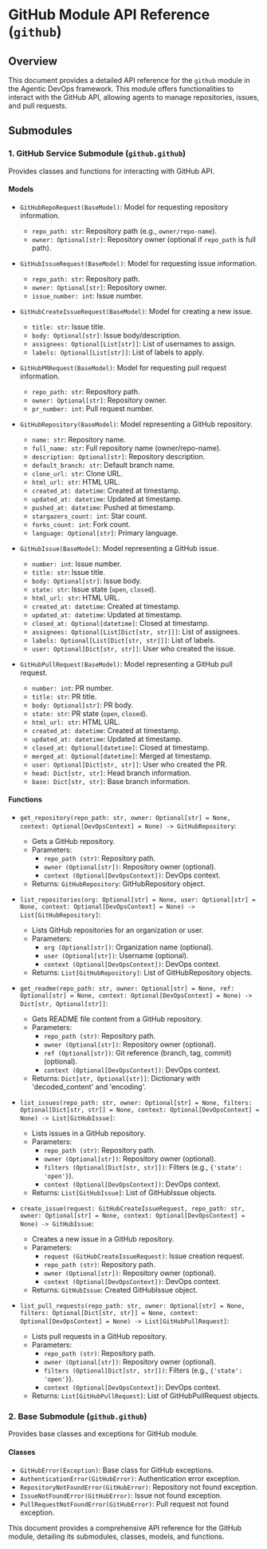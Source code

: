 # GitHub Module API Reference (`github`)

## Overview

This document provides a detailed API reference for the `github` module in the Agentic DevOps framework. This module offers functionalities to interact with the GitHub API, allowing agents to manage repositories, issues, and pull requests.

## Submodules

### 1. GitHub Service Submodule (`github.github`)

Provides classes and functions for interacting with GitHub API.

#### Models

- `GitHubRepoRequest(BaseModel)`: Model for requesting repository information.
    - `repo_path: str`: Repository path (e.g., `owner/repo-name`).
    - `owner: Optional[str]`: Repository owner (optional if `repo_path` is full path).

- `GitHubIssueRequest(BaseModel)`: Model for requesting issue information.
    - `repo_path: str`: Repository path.
    - `owner: Optional[str]`: Repository owner.
    - `issue_number: int`: Issue number.

- `GitHubCreateIssueRequest(BaseModel)`: Model for creating a new issue.
    - `title: str`: Issue title.
    - `body: Optional[str]`: Issue body/description.
    - `assignees: Optional[List[str]]`: List of usernames to assign.
    - `labels: Optional[List[str]]`: List of labels to apply.

- `GitHubPRRequest(BaseModel)`: Model for requesting pull request information.
    - `repo_path: str`: Repository path.
    - `owner: Optional[str]`: Repository owner.
    - `pr_number: int`: Pull request number.

- `GitHubRepository(BaseModel)`: Model representing a GitHub repository.
    - `name: str`: Repository name.
    - `full_name: str`: Full repository name (owner/repo-name).
    - `description: Optional[str]`: Repository description.
    - `default_branch: str`: Default branch name.
    - `clone_url: str`: Clone URL.
    - `html_url: str`: HTML URL.
    - `created_at: datetime`: Created at timestamp.
    - `updated_at: datetime`: Updated at timestamp.
    - `pushed_at: datetime`: Pushed at timestamp.
    - `stargazers_count: int`: Star count.
    - `forks_count: int`: Fork count.
    - `language: Optional[str]`: Primary language.

- `GitHubIssue(BaseModel)`: Model representing a GitHub issue.
    - `number: int`: Issue number.
    - `title: str`: Issue title.
    - `body: Optional[str]`: Issue body.
    - `state: str`: Issue state (`open`, `closed`).
    - `html_url: str`: HTML URL.
    - `created_at: datetime`: Created at timestamp.
    - `updated_at: datetime`: Updated at timestamp.
    - `closed_at: Optional[datetime]`: Closed at timestamp.
    - `assignees: Optional[List[Dict[str, str]]]`: List of assignees.
    - `labels: Optional[List[Dict[str, str]]]`: List of labels.
    - `user: Optional[Dict[str, str]]`: User who created the issue.

- `GitHubPullRequest(BaseModel)`: Model representing a GitHub pull request.
    - `number: int`: PR number.
    - `title: str`: PR title.
    - `body: Optional[str]`: PR body.
    - `state: str`: PR state (`open`, `closed`).
    - `html_url: str`: HTML URL.
    - `created_at: datetime`: Created at timestamp.
    - `updated_at: datetime`: Updated at timestamp.
    - `closed_at: Optional[datetime]`: Closed at timestamp.
    - `merged_at: Optional[datetime]`: Merged at timestamp.
    - `user: Optional[Dict[str, str]]`: User who created the PR.
    - `head: Dict[str, str]`: Head branch information.
    - `base: Dict[str, str]`: Base branch information.

#### Functions

- `get_repository(repo_path: str, owner: Optional[str] = None, context: Optional[DevOpsContext] = None) -> GitHubRepository`:
    - Gets a GitHub repository.
    - Parameters:
        - `repo_path (str)`: Repository path.
        - `owner (Optional[str])`: Repository owner (optional).
        - `context (Optional[DevOpsContext])`: DevOps context.
    - Returns: `GitHubRepository`: GitHubRepository object.

- `list_repositories(org: Optional[str] = None, user: Optional[str] = None, context: Optional[DevOpsContext] = None) -> List[GitHubRepository]`:
    - Lists GitHub repositories for an organization or user.
    - Parameters:
        - `org (Optional[str])`: Organization name (optional).
        - `user (Optional[str])`: Username (optional).
        - `context (Optional[DevOpsContext])`: DevOps context.
    - Returns: `List[GitHubRepository]`: List of GitHubRepository objects.

- `get_readme(repo_path: str, owner: Optional[str] = None, ref: Optional[str] = None, context: Optional[DevOpsContext] = None) -> Dict[str, Optional[str]]`:
    - Gets README file content from a GitHub repository.
    - Parameters:
        - `repo_path (str)`: Repository path.
        - `owner (Optional[str])`: Repository owner (optional).
        - `ref (Optional[str])`: Git reference (branch, tag, commit) (optional).
        - `context (Optional[DevOpsContext])`: DevOps context.
    - Returns: `Dict[str, Optional[str]]`: Dictionary with 'decoded_content' and 'encoding'.

- `list_issues(repo_path: str, owner: Optional[str] = None, filters: Optional[Dict[str, str]] = None, context: Optional[DevOpsContext] = None) -> List[GitHubIssue]`:
    - Lists issues in a GitHub repository.
    - Parameters:
        - `repo_path (str)`: Repository path.
        - `owner (Optional[str])`: Repository owner (optional).
        - `filters (Optional[Dict[str, str]])`: Filters (e.g., `{'state': 'open'}`).
        - `context (Optional[DevOpsContext])`: DevOps context.
    - Returns: `List[GitHubIssue]`: List of GitHubIssue objects.

- `create_issue(request: GitHubCreateIssueRequest, repo_path: str, owner: Optional[str] = None, context: Optional[DevOpsContext] = None) -> GitHubIssue`:
    - Creates a new issue in a GitHub repository.
    - Parameters:
        - `request (GitHubCreateIssueRequest)`: Issue creation request.
        - `repo_path (str)`: Repository path.
        - `owner (Optional[str])`: Repository owner (optional).
        - `context (Optional[DevOpsContext])`: DevOps context.
    - Returns: `GitHubIssue`: Created GitHubIssue object.

- `list_pull_requests(repo_path: str, owner: Optional[str] = None, filters: Optional[Dict[str, str]] = None, context: Optional[DevOpsContext] = None) -> List[GitHubPullRequest]`:
    - Lists pull requests in a GitHub repository.
    - Parameters:
        - `repo_path (str)`: Repository path.
        - `owner (Optional[str])`: Repository owner (optional).
        - `filters (Optional[Dict[str, str]])`: Filters (e.g., `{'state': 'open'}`).
        - `context (Optional[DevOpsContext])`: DevOps context.
    - Returns: `List[GitHubPullRequest]`: List of GitHubPullRequest objects.

### 2. Base Submodule (`github.github`)

Provides base classes and exceptions for GitHub module.

#### Classes

- `GitHubError(Exception)`: Base class for GitHub exceptions.
- `AuthenticationError(GitHubError)`: Authentication error exception.
- `RepositoryNotFoundError(GitHubError)`: Repository not found exception.
- `IssueNotFoundError(GitHubError)`: Issue not found exception.
- `PullRequestNotFoundError(GitHubError)`: Pull request not found exception.

This document provides a comprehensive API reference for the GitHub module, detailing its submodules, classes, models, and functions.